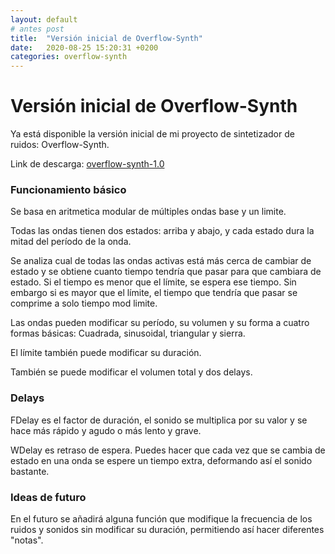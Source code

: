 ```yaml
---
layout: default
# antes post
title:  "Versión inicial de Overflow-Synth"
date:   2020-08-25 15:20:31 +0200
categories: overflow-synth
---
```


# Versión inicial de Overflow-Synth

Ya está disponible la versión inicial de mi proyecto de sintetizador de ruidos:
Overflow-Synth.

Link de descarga: [overflow-synth-1.0](/downloads/overflow-synth-1.0.jar)

### Funcionamiento básico

Se basa en aritmetica modular de múltiples ondas base y un limite.

Todas las ondas tienen dos estados: arriba y abajo, y cada estado dura la mitad
del período de la onda.

Se analiza cual de todas las ondas activas está más cerca de cambiar de estado
y se obtiene cuanto tiempo tendría que pasar para que cambiara de estado.
Si el tiempo es menor que el límite, se espera ese tiempo. Sin embargo si es 
mayor que el límite, el tiempo que tendría que pasar se comprime a solo 
tiempo mod limite.

Las ondas pueden modificar su período, su volumen y su forma a cuatro formas
básicas: Cuadrada, sinusoidal, triangular y sierra.

El límite también puede modificar su duración.

También se puede modificar el volumen total y dos delays.

### Delays

FDelay es el factor de duración, el sonido se multiplica por su valor y se
hace más rápido y agudo o más lento y grave.

WDelay es retraso de espera. Puedes hacer que cada vez que se cambia de estado
en una onda se espere un tiempo extra, deformando así el sonido bastante.


### Ideas de futuro

En el futuro se añadirá alguna función que modifique la frecuencia de los
ruidos y sonidos sin modificar su duración, permitiendo así hacer diferentes
"notas".
